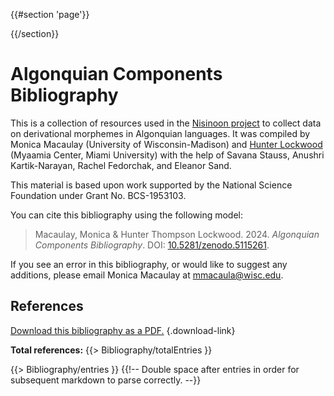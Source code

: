 {{#section 'page'}}
  <style media=print>
    {{{ styles.print }}}
  </style>
{{/section}}

# Algonquian Components Bibliography


This is a collection of resources used in the [Nisinoon project][website] to collect data on derivational morphemes in Algonquian languages. It was compiled by Monica Macaulay (University of Wisconsin-Madison) and [Hunter Lockwood][website-hunter] (Myaamia Center, Miami University) with the help of Savana Stauss, Anushri Kartik-Narayan, Rachel Fedorchak, and Eleanor Sand.

This material is based upon work supported by the National Science Foundation under Grant No. BCS-1953103.

You can cite this bibliography using the following model:

> Macaulay, Monica & Hunter Thompson Lockwood. 2024. <cite>Algonquian Components Bibliography</cite>. DOI: [10.5281/zenodo.5115261](https://doi.org/10.5281/zenodo.5115261).

If you see an error in this bibliography, or would like to suggest any additions, please email Monica Macaulay at [mmacaula@wisc.edu](mailto:mmacaula@wisc.edu).

## References

[Download this bibliography as a PDF.](/bibliography/bibliography.pdf) {.download-link}

**Total references:** {{> Bibliography/totalEntries }}

{{> Bibliography/entries }}
{{!-- Double space after entries in order for subsequent markdown to parse correctly. --}}


<!-- LINKS -->
[website]:        https://nisinoon.net
[website-hunter]: http://miamioh.edu/myaamia-center/about/staff-faculty-affiliates/lockwood/index.html
